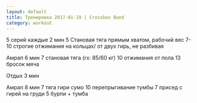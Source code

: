 ```yaml
---
layout: default
title: Тренировка 2017-01-19 | Crossbox Band
category: workout
---
```


5 серий каждые 2 мин 
5 Становая тяга прямым хватом, рабочий вес 
7-10 строгие отжимания на кольцах/ от двух гирь, не разбивая 

Амрап 6 мин 
7 становая тяга (rx: 85/60 кг) 
10 отжимания от пола 
13 бросок мяча 

Отдых 3 мин 

Амрап 8 мин 
7 тяга гири сумо 
10 перепрыгивание тумбы 
7 присед с гирей на груди 
5 бурпи + тумба